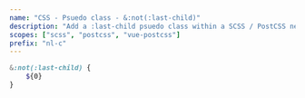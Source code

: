 ```yaml
---
name: "CSS - Psuedo class - &:not(:last-child)"
description: "Add a :last-child psuedo class within a SCSS / PostCSS nested selector, inside a :not() inversion"
scopes: ["scss", "postcss", "vue-postcss"]
prefix: "nl-c"
---
```


```scss
&:not(:last-child) {
	${0}
}
```
